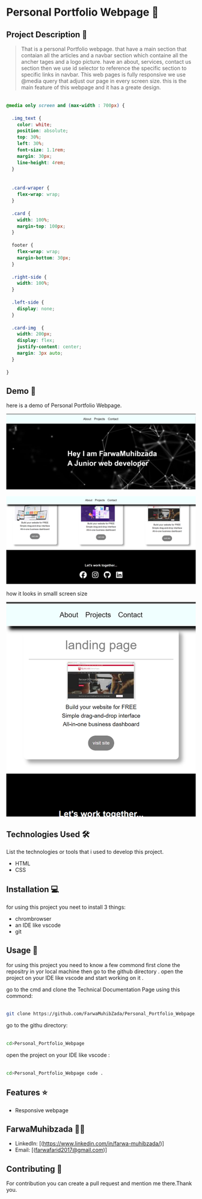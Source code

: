 # Personal Portfolio Webpage 🚀

## Project Description 📝

> That is a personal Portfolio webpage. that have a main section that contaian all the articles and a navbar section which containe all the ancher tages and a logo picture. have an about, services, contact us section then we use id selector to reference the specific section to specific links in navbar. This web pages is fully responsive we use @media query that adjust our page in every screen size. this is the main feature of this webpage and it has a greate design. 
>


```css

@media only screen and (max-width : 700px) {

  .img_text {
    color: white;
    position: absolute;
    top: 30%;
    left: 30%;
    font-size: 1.1rem;
    margin: 30px;
    line-height: 4rem;
  }


  .card-wraper {
    flex-wrap: wrap;
  }

  .card {
    width: 100%;
    margin-top: 100px;
  }

  footer {
    flex-wrap: wrap;
    margin-bottom: 30px;
  }

  .right-side {
    width: 100%;
  }

  .left-side {
    display: none;
  }

  .card-img  {
    width: 200px;
    display: flex;
    justify-content: center;
    margin: 3px auto;
  }

}

```



## Demo 📸

here is a demo of Personal Portfolio Webpage.

![first page](./images/Capture.PNG)

![second page](./images/Capture2.PNG)

how it looks in smalll screen size

![second page](./images/Capturer_responsiv.PNG)





## Technologies Used 🛠️

List the technologies or tools that i used to develop this project. 
- HTML
- CSS


## Installation 💻

for using this project you neet to install 3 things:

- chrombrowser
- an IDE like vscode
- git



## Usage 🎯

for using this project you need to know a few commond first clone the repositry in yor local machine then go to the github directory . open the project on your IDE like vscode and start working on it .


go to the cmd and clone the Technical Documentation Page 
using this commond:
```bash

git clone https://github.com/FarwaMuhibZada/Personal_Portfolio_Webpage.git 
```
go to the githu directory:
```bash

cd>Personal_Portfolio_Webpage

```
open the project on your IDE like vscode :

```bash

cd>Personal_Portfolio_Webpage code .

```


## Features ⭐
- Responsive webpage


## FarwaMuhibzada 👩‍💻



- LinkedIn: [(https://www.linkedin.com/in/farwa-muhibzada/)]
- Email: [(farwafarid2017@gmail.com)]

## Contributing 🤝
For contribution you can create a pull request and mention me there.Thank you.



